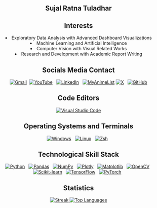<div align="center">

<h2> Sujal Ratna Tuladhar </h2>

<h2> Interests </h2>

<li> Exploratory Data Analysis with Advanced Dashboard Visualizations </li>
<li> Machine Learning and Artificial Intelligence </li>
<li> Computer Vision with Visual Related Works </li>
<li> Research and Development with Academic Report Writing </li>
</p>

<h2> Socials Media Contact </h2>

[![Gmail](https://img.shields.io/badge/Gmail-D14836?style=for-the-badge&logo=gmail&logoColor=white&labelColor=101010)](mailto:ratnatuladharsujal@gmail.com)&nbsp; [![YouTube](https://img.shields.io/badge/YouTube-%23FF0000.svg?style=for-the-badge&logo=YouTube&logoColor=white&labelColor=101010)](#) &nbsp; 
[![LinkedIn](https://img.shields.io/badge/LinkedIn-0077B5?style=for-the-badge&logo=linkedin&logoColor=white&labelColor=101010)](https://www.linkedin.com/in/sujal-ratna-tuladhar/)  &nbsp; [![MyAnimeList](https://img.shields.io/badge/MyAnimeList-2E51A2?style=for-the-badge&logo=myanimelist&logoColor=fff&labelColor=101010)](#) 
[![X](https://img.shields.io/badge/X-%23000000.svg?style=for-the-badge&logo=X&logoColor=white&labelColor=101010)](#) &nbsp; [![GitHub](https://img.shields.io/badge/GitHub-181717?style=for-the-badge&logo=github&logoColor=white&labelColor=101010)](https://github.com/TSZJHLR/) 
<!-- &nbsp; [![WhatsApp](https://img.shields.io/badge/WhatsApp-25D366?style=for-the-badge&logo=whatsapp&logoColor=white&labelColor=101010)](#) 
&nbsp; [![YouTube Music](https://img.shields.io/badge/YouTube_Music-FF0000?style=for-the-badge&logo=youtube-music&logoColor=white&labelColor=101010)](#) -->

<h2>Code Editors</h2>

[![Visual Studio Code](https://custom-icon-badges.demolab.com/badge/Visual%20Studio%20Code-0078d7.svg?style=for-the-badge&logo=vsc&logoColor=white&labelColor=101010)](#) 
<!-- &nbsp; [![PyCharm](https://img.shields.io/badge/PyCharm-000?style=for-the-badge&logo=pycharm&logoColor=fff&labelColor=101010)](#) 
&nbsp; [![Xcode](https://img.shields.io/badge/Xcode-007ACC?style=for-the-badge&logo=Xcode&logoColor=white&labelColor=101010)](#) -->

<h2>Operating Systems and Terminals</h2>

[![Windows](https://custom-icon-badges.demolab.com/badge/Windows-0078D6?style=for-the-badge&logo=windows11&logoColor=white&labelColor=101010)](#) &nbsp; [![Linux](https://img.shields.io/badge/Linux-FCC624?style=for-the-badge&logo=ubuntu&logoColor=white&labelColor=101010)](#) &nbsp; [![Zsh](https://img.shields.io/badge/Zsh-F15A24?style=for-the-badge&logo=zsh&logoColor=fff&labelColor=101010)](#) &nbsp; 
<!--   -->

<h2>Technological Skill Stack</h2>

[![Python](https://img.shields.io/badge/Python-3776AB?style=for-the-badge&logo=python&logoColor=white&labelColor=101010)](https://docs.python.org/3/) &nbsp; [![Pandas](https://img.shields.io/badge/pandas-150458?style=for-the-badge&logo=pandas&logoColor=white&labelColor=101010)](https://dev.mysql.com/doc/) &nbsp; [![NumPy](https://img.shields.io/badge/NumPy-4DABCF?style=for-the-badge&logo=numpy&logoColor=fff&labelColor=101010)](#) &nbsp; 
[![Plotly](https://img.shields.io/badge/Plotly-3F4F75?style=for-the-badge&logo=plotly&logoColor=white&labelColor=101010)](https://plotly.com/)  &nbsp; [![Matplotlib](https://custom-icon-badges.demolab.com/badge/Matplotlib-71D291?style=for-the-badge&logo=matplotlib&logoColor=fff&labelColor=101010)](#) &nbsp; [![OpenCV](https://img.shields.io/badge/OpenCV-5C3EE8?style=for-the-badge&logo=opencv&logoColor=white&labelColor=101010)](https://docs.opencv.org/4.x/d6/d00/tutorial_py_root.html) &nbsp;
[![Scikit-learn](https://img.shields.io/badge/Scikit--learn-F7931E?style=for-the-badge&logo=scikit-learn&logoColor=white&labelColor=101010)](https://scikit-learn.org/stable/) &nbsp;   [![TensorFlow](https://img.shields.io/badge/TensorFlow-FF6F00?style=for-the-badge&logo=tensorflow&logoColor=white&labelColor=101010)](https://www.tensorflow.org/api_docs) &nbsp; [![PyTorch](https://img.shields.io/badge/PyTorch-EE4C2C?style=for-the-badge&logo=pytorch&logoColor=white&labelColor=101010)](https://pytorch.org/docs/stable/index.html) &nbsp; 
<!-- [![MySQL](https://img.shields.io/badge/MySQL-4479A1?style=for-the-badge&logo=mysql&logoColor=fff&labelColor=101010)](#)   &nbsp; [![Hugging Face](https://img.shields.io/badge/Hugging%20Face-FFD21E?style=for-the-badge&logo=huggingface&logoColor=white&labelColor=101010)](https://huggingface.co/) &nbsp; [![ETL](https://custom-icon-badges.demolab.com/badge/ETL-9370DB?style=for-the-badge&logo=etl-logo&logoColor=fff&labelColor=101010)](#) -->

<!-- <h2 align="left">Design</h2>

[![Blender](https://img.shields.io/badge/Blender-%23F5792A.svg?style=for-the-badge&logo=blender&logoColor=white&labelColor=101010)](#) &nbsp; [![Canva](https://img.shields.io/badge/Canva-%2300C4CC.svg?&style=for-the-badge&logo=Canva&logoColor=white&labelColor=101010)](#) &nbsp; [![Figma](https://img.shields.io/badge/Figma-F24E1E?style=for-the-badge&logo=figma&logoColor=white&labelColor=101010)](#) -->


<h2> Statistics </h2>

<!--
<a href="http://www.github.com/TSZJHLR">
<img src="https://github-readme-stats.vercel.app/api?username=TSZJHLR&
show_icons=true&
hide=&
count_private=true&
title_color=0891b2&
text_color=ffffff&
icon_color=0891b2&
bg_color=1c1917&
hide_border=true&
show_icons=true" 
alt="TSZJHLR's GitHub stats" />
</a>
-->

<a href="http://www.github.com/TSZJHLR">
<img src="https://github-readme-streak-stats.herokuapp.com/?user=TSZJHLR&
hide_border=true&
stroke=FFFFFF&
background=1C1917&
ring=0891B2&
fire=0891B2&
currStreakNum=FFFFFF&
currStreakLabel=0891B2&
sideNums=FFFFFF&
sideLabels=FFFFFF&
dates=FFFFFF" 
alt="Streak" />
</a>

<!-- 
<a href="http://www.github.com/aTSZJHLR">
<img src="https://github-readme-activity-graph.vercel.app/graph?username=TSZJHLR&
bg_color=1c1917&
color=ffffff&
line=0891b2&
point=ffffff&
area_color=1c1917&
area=true&
hide_border=true&
custom_title=GitHub%20Commits%20Graph"
alt="Commits Graph" />
</a> 
-->

<a href="https://github.com/TSZJHLR" align="left">
<img src="https://github-readme-stats.vercel.app/api/top-langs/?username=TSZJHLR&
langs_count=10&
title_color=0891b2&
text_color=ffffff&
icon_color=0891b2&
bg_color=1c1917&
hide_border=true&
locale=en&
custom_title=Top%20%Languages" 
alt="Top Languages" />
</a>

</div>
